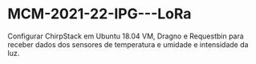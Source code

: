 # MCM-2021-22-IPG---LoRa
Configurar ChirpStack em Ubuntu 18.04 VM, Dragno e Requestbin para receber dados dos sensores de temperatura e umidade e intensidade da luz.
